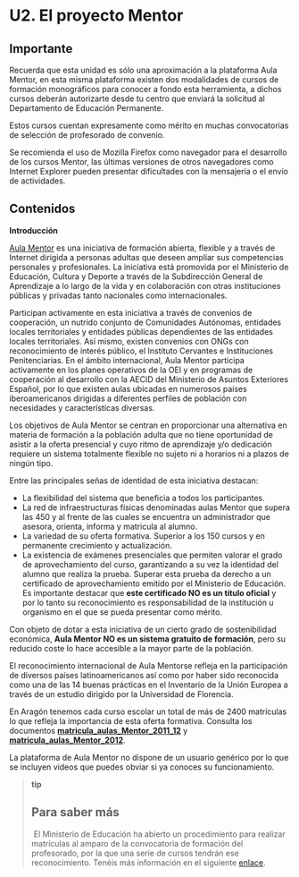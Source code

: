 
# U2. El proyecto Mentor

## Importante

Recuerda que esta unidad es sólo una aproximación a la plataforma Aula Mentor, en esta misma plataforma existen dos modalidades de cursos de formación monográficos para conocer a fondo esta herramienta, a dichos cursos deberán autorizarte desde tu centro que enviará la solicitud al Departamento de Educación Permanente.

Estos cursos cuentan expresamente como mérito en muchas convocatorias de selección de profesorado de convenio.

Se recomienda el uso de Mozilla Firefox como navegador para el desarrollo de los cursos Mentor, las últimas versiones de otros navegadores como Internet Explorer pueden presentar dificultades con la mensajería o el envío de actividades.

## Contenidos

**Introducción**

[Aula Mentor](http://www.mentor.educacion.es/) es una iniciativa de formación abierta, flexible y a través de Internet dirigida a personas adultas que deseen ampliar sus competencias personales y profesionales. La iniciativa está promovida por el Ministerio de Educación, Cultura y Deporte a través de la Subdirección General de Aprendizaje a lo largo de la vida y en colaboración con otras instituciones públicas y privadas tanto nacionales como internacionales.

Participan activamente en esta iniciativa a través de convenios de cooperación, un nutrido conjunto de Comunidades Autónomas, entidades locales territoriales y entidades públicas dependientes de las entidades locales territoriales. Así mismo, existen convenios con ONGs con reconocimiento de interés público, el Instituto Cervantes e Instituciones Penitenciarias. En el ámbito internacional, Aula Mentor participa activamente en los planes operativos de la OEI y en programas de cooperación al desarrollo con la AECID del Ministerio de Asuntos Exteriores Español, por lo que existen aulas ubicadas en numerosos países iberoamericanos dirigidas a diferentes perfiles de población con necesidades y características diversas.

Los objetivos de Aula Mentor se centran en proporcionar una alternativa en materia de formación a la población adulta que no tiene oportunidad de asistir a la oferta presencial y cuyo ritmo de aprendizaje y/o dedicación requiere un sistema totalmente flexible no sujeto ni a horarios ni a plazos de ningún tipo.

Entre las principales señas de identidad de esta iniciativa destacan:

- La flexibilidad del sistema que beneficia a todos los participantes.
- La red de infraestructuras físicas denominadas aulas Mentor que supera las 450 y al frente de las cuales se encuentra un administrador que asesora, orienta, informa y matricula al alumno.
- La variedad de su oferta formativa. Superior a los 150 cursos y en permanente crecimiento y actualización.
- La existencia de exámenes presenciales que permiten valorar el grado de aprovechamiento del curso, garantizando a su vez la identidad del alumno que realiza la prueba. Superar esta prueba da derecho a un certificado de aprovechamiento emitido por el Ministerio de Educación. Es importante destacar que **este certificado NO es un título oficial** y por lo tanto su reconocimiento es responsabilidad de la institución u organismo en el que se pueda presentar como mérito.

Con objeto de dotar a esta iniciativa de un cierto grado de sostenibilidad económica, **Aula Mentor NO es un sistema gratuito de formación**, pero su reducido coste lo hace accesible a la mayor parte de la población.

El reconocimiento internacional de Aula Mentorse refleja en la participación de diversos países latinoamericanos así como por haber sido reconocida como una de las 14 buenas prácticas en el Inventario de la Unión Europea a través de un estudio dirigido por la Universidad de Florencia.

En Aragón tenemos cada curso escolar un total de más de 2400 matrículas lo que refleja la importancia de esta oferta formativa. Consulta los documentos [**matricula_aulas_Mentor_2011_12**](http://aularagon.catedu.es/materialesaularagon2013/fepa/zips/Modulo_7/matricula_aulas_Mentor_2011_12.pdf) y [**matricula_aulas_Mentor_2012**](http://aularagon.catedu.es/materialesaularagon2013/fepa/zips/Modulo_7/matricula_aulas_Mentor_2012.pdf).

La plataforma de Aula Mentor no dispone de un usuario genérico por lo que se incluyen videos que puedes obviar si ya conoces su funcionamiento.

>**tip**
>## Para saber más
>
> El Ministerio de Educación ha abierto un procedimiento para realizar matrículas al amparo de la convocatoria de formación del profesorado, por la que una serie de cursos tendrán ese reconocimiento. Tenéis más información en el siguiente [enlace](http://aularagon.catedu.es/materialesaularagon2013/fepa/Proceso_Matricula_Mentor_Formación_Profesores.pdf).


